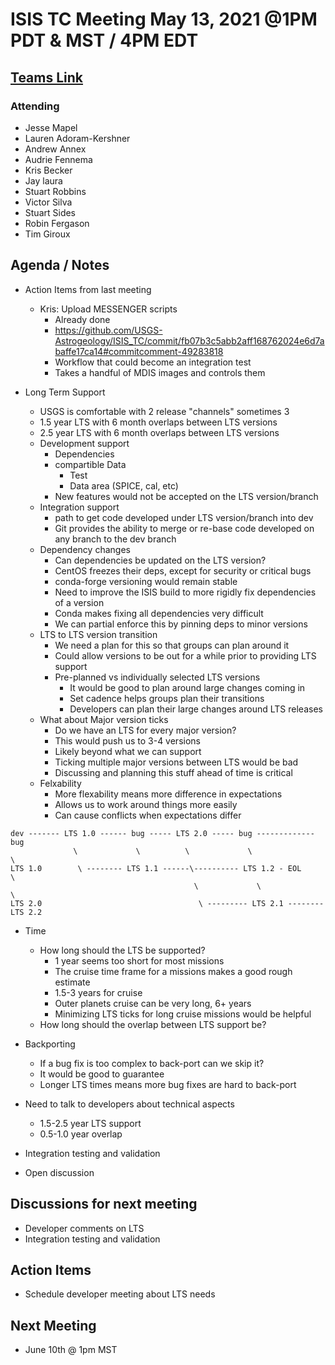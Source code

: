# ISIS TC Meeting May 13, 2021 @1PM PDT & MST / 4PM EDT

## [Teams Link](https://teams.microsoft.com/dl/launcher/launcher.html?url=%2f_%23%2fl%2fmeetup-join%2f19%3ameeting_YWRkZjdiMGUtZWJlOC00OWMzLThlMTItZTk0Y2MyM2E1MWE0%40thread.v2%2f0%3fcontext%3d%257b%2522Tid%2522%253a%25220693b5ba-4b18-4d7b-9341-f32f400a5494%2522%252c%2522Oid%2522%253a%2522c27c6e98-e45a-45ff-aea5-7f10d6fe67c1%2522%257d%26anon%3dtrue&type=meetup-join&deeplinkId=e54b3969-3c7f-4efb-9cad-ee99cf639f86&directDl=true&msLaunch=true&enableMobilePage=true&suppressPrompt=true)

### Attending

- Jesse Mapel
- Lauren Adoram-Kershner
- Andrew Annex
- Audrie Fennema
- Kris Becker
- Jay laura
- Stuart Robbins
- Victor Silva
- Stuart Sides
- Robin Fergason
- Tim Giroux

## Agenda / Notes

- Action Items from last meeting
  - Kris: Upload MESSENGER scripts
    - Already done
    - https://github.com/USGS-Astrogeology/ISIS_TC/commit/fb07b3c5abb2aff168762024e6d7abaffe17ca14#commitcomment-49283818
    - Workflow that could become an integration test
    - Takes a handful of MDIS images and controls them

- Long Term Support
  - USGS is comfortable with 2 release "channels" sometimes 3
  - 1.5 year LTS with 6 month overlaps between LTS versions
  - 2.5 year LTS with 6 month overlaps between LTS versions
  - Development support
    - Dependencies
    - compartible Data
      - Test
      - Data area (SPICE, cal, etc)
    - New features would not be accepted on the LTS version/branch
  - Integration support
    - path to get code developed under LTS version/branch into dev
    - Git provides the ability to merge or re-base code developed on any branch to the dev branch
  - Dependency changes
    - Can dependencies be updated on the LTS version?
    - CentOS freezes their deps, except for security or critical bugs
    - conda-forge versioning would remain stable
    - Need to improve the ISIS build to more rigidly fix dependencies of a version
    - Conda makes fixing all dependencies very difficult
    - We can partial enforce this by pinning deps to minor versions
  - LTS to LTS version transition
    - We need a plan for this so that groups can plan around it
    - Could allow versions to be out for a while prior to providing LTS support
    - Pre-planned vs individually selected LTS versions
      - It would be good to plan around large changes coming in
      - Set cadence helps groups plan their transitions
      - Developers can plan their large changes around LTS releases
  - What about Major version ticks
    - Do we have an LTS for every major version?
    - This would push us to 3-4 versions
    - Likely beyond what we can support
    - Ticking multiple major versions between LTS would be bad
    - Discussing and planning this stuff ahead of time is critical
  - Felxability
    - More flexability means more difference in expectations
    - Allows us to work around things more easily
    - Can cause conflicts when expectations differ
```
dev ------- LTS 1.0 ------ bug ----- LTS 2.0 ----- bug ------------- bug
              \             \          \             \                \
LTS 1.0        \ -------- LTS 1.1 ------\---------- LTS 1.2 - EOL      \
                                         \             \                \
LTS 2.0                                   \ --------- LTS 2.1 -------- LTS 2.2
```
  - Time
    - How long should the LTS be supported?
      - 1 year seems too short for most missions
      - The cruise time frame for a missions makes a good rough estimate
      - 1.5-3 years for cruise
      - Outer planets cruise can be very long, 6+ years
      - Minimizing LTS ticks for long cruise missions would be helpful
    - How long should the overlap between LTS support be?
  - Backporting
    - If a bug fix is too complex to back-port can we skip it?
    - It would be good to guarantee
    - Longer LTS times means more bug fixes are hard to back-port
  - Need to talk to developers about technical aspects
    - 1.5-2.5 year LTS support
    - 0.5-1.0 year overlap

- Integration testing and validation

- Open discussion

## Discussions for next meeting

- Developer comments on LTS
- Integration testing and validation

## Action Items

- Schedule developer meeting about LTS needs

## Next Meeting

- June 10th @ 1pm MST
